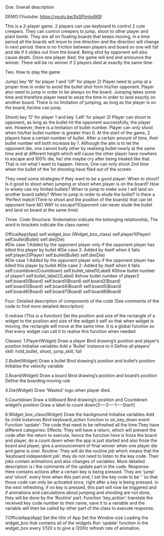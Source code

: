 One. Overall description 

DEMO:(Youtube: https://youtu.be/5sSPlmlq4K8)

This is a 2-player game. 
2 players can use keyboard to control 2 cute creepers. They can control creepers to jump, shoot to other player and plant bomb. They are all on floating boards that keeps moving, in a time period all the boards will move to one direction and the direction will change in next period.  there is no friction between players and board so one will fall and die if it slides out from the board. Being shot by opponent will also cause death. Once one player died, the game will end and announce the winner. There will be no winner if 2 players died at exactly the same time.

Two. How to play the game

Jump( key ‘W’ for player 1 and ‘UP’ for player 2)
Player need to jump at a proper time in order to avoid the bullet shot form his/her opponent.
Player also need to jump in order to be always on the board.
Jumping takes some time and therefore player need to seize the time in order to land exactly on another board.
There is no limitation of jumping, as long as the player is on the board, he/she can jump.

Shoot( key ‘D’ for player 1 and key ‘Left’ for player 2)
Player can shoot to opponent, as long as the bullet hit the opponent successfully, the player win. However, there is a limitation of bullet number. Player can only shoot when his/her bullet number is greater than 0. At the start of the game, 2 players have a certain number of bullet. After a certain amount of time, their bullet number will both increase by 1. Although the aim is to let the opponent die, one cannot bully other by realising bullet nearly at the same time and at different height which will cause the other player have nowhere to escape and 100% die, he/ she maybe cry after being treated like that. That is not what I want to happen. Hence, One can only shoot 2nd time when the bullet of the 1st shooting have flied out of the screen. 

They need some strategies if they want to be a good player: 
When to shoot? Is it good to shoot when jumping or shoot when player is on the board?
How to wisely use my limited bullets?
When to jump to make sure I will land on another board safely?
When to jump in order to elude the bullet?
Is there a ‘Perfect match’(Time to shoot and the position of the boards) that can let opponent have NO WAY to escape?(Opponent can never elude the bullet and land on board at the same time)

Three. Code Structure: 
(Indentation indicate the belonging relationship, The word in brackets indicate the class name)

OfficalApp(App)
	self.widget_box (Widget_box_class)
		self.player1(Player)
			self.bullet(Bullet)
			self.die(Die)      
			#Die case 1:Added by the opponent player only if the opponent player has killed this player by bullet
			#Die case 2: Added by itself when it falls
		self.player2(Player)
			self.bullet(Bullet)
			self.die(Die)      
			#Die case 1:Added by the opponent player only if the opponent player has killed this player by bullet
			#Die case 2: Added by itself when it falls
		self.countdown(Countdown)
		self.bullet_label1(Label)  #Show bullet number of player1
		self.bullet_label2(Label)  #show bullet number of player2
		self.board0(Board)
		self.board1(Board)
		self.board2(Board)
		self.board3(Board)
		self.board4(Board)
		self.board5(Board)
		self.board6(Board)
		self.board7(Board)
		self.board8(Board)

Four: Detailed description of components of the code
(See comments of the code to find more detailed description)

0.redraw   (This is a function)
Set the position and size of the rectangle of a widget to the position and size of the widget it self so that when widget is moving, the rectangle will move at the same time. It is a global function so that every widget can call it to realise this function when needed.	

Classes:
1.Player(Widget)
Draw a player
Bind drawing’s position and player’s position
Initialise variables 
Add a ‘Bullet’ instance to it
Define all players’ skill: hold_bullet, shoot, jump_skill, fall

2.Bullet(Widget)
Draw a bullet
Bind drawing’s position and bullet’s position
Initialise the velocity variable

3.Board(Widget)
Draw a board
Bind drawing’s position and board’s position
Define the boarding moving rule

4.Die(Widget)
Draw ‘Wasted’ logo when player died.

5.Countdown
Draw a billboard
Bind drawing’s position and Countdown widget’s position
Draw a label to count down(3—-2—-1—-Start!)

6.Widget_box_class(Widget)
Draw the background
Initialise variables
Add its child instances
Bind keyboard_action function to on_key_down event
Function ‘update’: The code that need to be refreshed all the time.They have different categories:
	Effects: They will have a return, which will prevent the code after the return to execute, hence the function here is froze the board and player, do a count down when the app is just started and also froze the board and player, give a announcement of final winner when one player die and game is over.
	Routine: They will do the routine job which means that the ‘keyboard independent job’. they do not need to listen to the key code. Their jobs contain animations and also changes of variables. More detailed description is i the comments of the update part in the code.
	Response: Here contains actions after a certain key is being pressed. They are ‘jump’ and ‘shoot’. every time when this part end, I set the key code to be ‘’ so that those code can only be activated once, right after a key is being pressed. in the next refreshing, if on key is pressed, this part will now be triggered and if animations and calculations about jumping and shooting are not done, they will be done by the ‘Routine’ part.
Function ‘key_action’: translate the received key code number to their name, save it to a variable and the variable will then be called by other part of the class to execute response.

7.OfficialApp(App)
Set the title of App
Set the Window size
Loading the widget_box that contains all of the widgets
Run ‘update’ function in the widget_box every 1/120 s to give a 120Hz refresh rate of animation.

